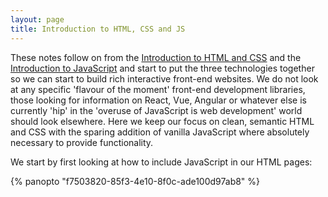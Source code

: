 ```yaml
---
layout: page
title: Introduction to HTML, CSS and JS
---
```


These notes follow on from the [Introduction to HTML and CSS](https://martinjc.github.io/introduction-to-html-and-css/) and the [Introduction to JavaScript](https://martinjc.github.io/introduction-to-js/) and start to put the three technologies together so we can start to build rich interactive front-end websites. We do not look at any specific 'flavour of the moment' front-end development libraries, those looking for information on React, Vue, Angular or whatever else is currently 'hip' in the 'overuse of JavaScript is web development' world should look elsewhere. Here we keep our focus on clean, semantic HTML and CSS with the sparing addition of vanilla JavaScript where absolutely necessary to provide functionality.

We start by first looking at how to include JavaScript in our HTML pages:

{% panopto "f7503820-85f3-4e10-8f0c-ade100d97ab8" %}